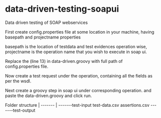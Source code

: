 # data-driven-testing-soapui
Data driven testing of SOAP webservices

First create config.properties file at some location in your machine, having 
basepath and projectname properties

basepath is the location of testdata and test evidences operation wise,
projectname is the operation name that you wish to execute in soap ui.

Replace the <Full path of config.properties goes here> (line 13) in data-driven.groovy with full path of config.properties file.

Now create a test request under the operation, containing all the fields as per the wsdl.

Next create a groovy step in soap ui under corresponding operation. and paste the data-driven.groovy and click run.

Folder structure
<basepath>
    |
    -------<project name>
                |
                -------test-input
                           test-data.csv
                           assertions.csv
                -------test-output 

